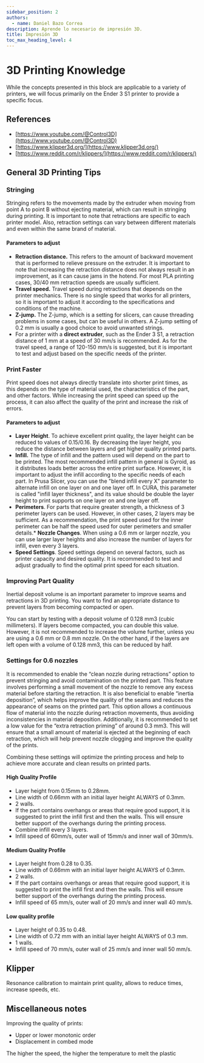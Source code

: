 ```yaml
---
sidebar_position: 2
authors:
  - name: Daniel Bazo Correa
description: Aprende lo necesario de impresión 3D.
title: Impresión 3D
toc_max_heading_level: 4
---
```

# 3D Printing Knowledge

While the concepts presented in this block are applicable to a variety of printers, we will focus primarily on the Ender 3 S1 printer to provide a specific focus.

## References

* [https://www.youtube.com/@Control3D](https://www.youtube.com/@Control3D)
* [https://www.klipper3d.org/](https://www.klipper3d.org/)
* [https://www.reddit.com/r/klippers/](https://www.reddit.com/r/klippers/)

## General 3D Printing Tips

### Stringing

Stringing refers to the movements made by the extruder when moving from point A to point B without ejecting material, which can result in stringing during printing. It is important to note that retractions are specific to each printer model. Also, retraction settings can vary between different materials and even within the same brand of material.

#### Parameters to adjust

* **Retraction distance.** This refers to the amount of backward movement that is performed to relieve pressure on the extruder. It is important to note that increasing the retraction distance does not always result in an improvement, as it can cause jams in the hotend. For most PLA printing cases, 30/40 mm retraction speeds are usually sufficient.
* **Travel speed.** Travel speed during retractions that depends on the printer mechanics. There is no single speed that works for all printers, so it is important to adjust it according to the specifications and conditions of the machine.
* **Z-jump.** The Z-jump, which is a setting for slicers, can cause threading problems in some cases, but can be useful in others. A Z-jump setting of 0.2 mm is usually a good choice to avoid unwanted strings.
* For a printer with a **direct extruder**, such as the Ender 3 S1, a retraction distance of 1 mm at a speed of 30 mm/s is recommended. As for the travel speed, a range of 120-150 mm/s is suggested, but it is important to test and adjust based on the specific needs of the printer.

### Print Faster

Print speed does not always directly translate into shorter print times, as this depends on the type of material used, the characteristics of the part, and other factors. While increasing the print speed can speed up the process, it can also affect the quality of the print and increase the risk of errors.

#### Parameters to adjust

* **Layer Height**. To achieve excellent print quality, the layer height can be reduced to values ​​of 0.15/0.16. By decreasing the layer height, you reduce the distance between layers and get higher quality printed parts.
* **Infill.** The type of infill and the pattern used will depend on the part to be printed. The most recommended infill pattern in general is Gyroid, as it distributes loads better across the entire print surface. However, it is important to adjust the infill according to the specific needs of each part. In Prusa Slicer, you can use the "blend infill every X" parameter to alternate infill on one layer on and one layer off. In CURA, this parameter is called "infill layer thickness", and its value should be double the layer height to print supports on one layer on and one layer off.
* **Perimeters**. For parts that require greater strength, a thickness of 3 perimeter layers can be used. However, in other cases, 2 layers may be sufficient. As a recommendation, the print speed used for the inner perimeter can be half the speed used for outer perimeters and smaller details.* **Nozzle Changes**. When using a 0.6 mm or larger nozzle, you can use larger layer heights and also increase the number of layers for infill, even every 3 layers.
* **Speed ​​Settings**. Speed ​​settings depend on several factors, such as printer capacity and desired quality. It is recommended to test and adjust gradually to find the optimal print speed for each situation.

### Improving Part Quality

Inertial deposit volume is an important parameter to improve seams and retractions in 3D printing. You want to find an appropriate distance to prevent layers from becoming compacted or open.

You can start by testing with a deposit volume of 0.128 mm3 (cubic millimeters). If layers become compacted, you can double this value. However, it is not recommended to increase the volume further, unless you are using a 0.6 mm or 0.8 mm nozzle. On the other hand, if the layers are left open with a volume of 0.128 mm3, this can be reduced by half.

### Settings for 0.6 nozzles

It is recommended to enable the “clean nozzle during retractions” option to prevent stringing and avoid contamination on the printed part. This feature involves performing a small movement of the nozzle to remove any excess material before starting the retraction. It is also beneficial to enable “inertia deposition”, which helps improve the quality of the seams and reduces the appearance of seams on the printed part. This option allows a continuous flow of material into the nozzle during retraction movements, thus avoiding inconsistencies in material deposition. Additionally, it is recommended to set a low value for the “extra retraction priming” of around 0.3 mm3. This will ensure that a small amount of material is ejected at the beginning of each retraction, which will help prevent nozzle clogging and improve the quality of the prints.

Combining these settings will optimize the printing process and help to achieve more accurate and clean results on printed parts.

#### High Quality Profile

* Layer height from 0.15mm to 0.28mm.
* Line width of 0.66mm with an initial layer height ALWAYS of 0.3mm.
* 2 walls.
* If the part contains overhangs or areas that require good support, it is suggested to print the infill first and then the walls. This will ensure better support of the overhangs during the printing process.
* Combine infill every 3 layers.&#x20;
* Infill speed of 60mm/s, outer wall of 15mm/s and inner wall of 30mm/s.

#### Medium Quality Profile

* Layer height from 0.28 to 0.35.
* Line width of 0.66mm with an initial layer height ALWAYS of 0.3mm.
* 2 walls.
* If the part contains overhangs or areas that require good support, it is suggested to print the infill first and then the walls. This will ensure better support of the overhangs during the printing process.
* Infill speed of 65 mm/s, outer wall of 20 mm/s and inner wall 40 mm/s.

#### Low quality profile

* Layer height of 0.35 to 0.48.
* Line width of 0.72 mm with an initial layer height ALWAYS of 0.3 mm.
* 1 walls.&#x20;
* Infill speed of 70 mm/s, outer wall of 25 mm/s and inner wall 50 mm/s.

## Klipper

Resonance calibration to maintain print quality, allows to reduce times, increase speeds, etc.

## Miscellaneous notes

Improving the quality of prints:

+ Upper or lower monotonic order
+ Displacement in combed mode

The higher the speed, the higher the temperature to melt the plastic